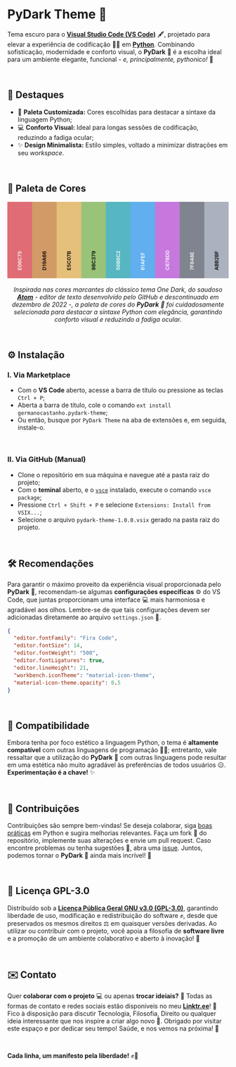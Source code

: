 # PyDark Theme 🐍

Tema escuro para o [**Visual Studio Code (VS Code)**](https://code.visualstudio.com/) 🖋️, projetado para elevar a experiência de codificação 👨‍💻 em [**Python**](https://www.python.org/). Combinando sofisticação, modernidade e conforto visual, o **PyDark** 🐍 é a escolha ideal para um ambiente elegante, funcional - _e, principalmente, pythonico!_ 🚀

<br />

## 📌 Destaques

- 🌈 **Paleta Customizada:** Cores escolhidas para destacar a sintaxe da linguagem Python;
- 💻 **Conforto Visual:** Ideal para longas sessões de codificação, reduzindo a fadiga ocular;
- ✨ **Design Minimalista:** Estilo simples, voltado a minimizar distrações em seu _workspace_.

<br />

## 🎨 Paleta de Cores

<div align="center">
  <img style="max-width: 100%; height: auto;" src="assets/colors.png" alt="Paleta de Cores" />
  <p><i>Inspirada nas cores marcantes do clássico tema One Dark, do saudoso <b><a href="https://github.com/atom/atom">Atom</a></b> - editor de texto desenvolvido pelo GitHub e descontinuado em dezembro de 2022 -, a paleta de cores do <b>PyDark</b> 🐍 foi cuidadosamente selecionada para destacar a sintaxe Python com elegância, garantindo conforto visual e reduzindo a fadiga ocular.</i></p>
</div>

<br clear="both">

## ⚙️ Instalação

### I. Via Marketplace

- Com o **VS Code** aberto, acesse a barra de título ou pressione as teclas `Ctrl + P`;
- Aberta a barra de título, cole o comando `ext install germanocastanho.pydark-theme`;
- Ou então, busque por `PyDark Theme` na aba de extensões e, em seguida, instale-o.

<br />

### II. Via GitHub (Manual)

- Clone o repositório em sua máquina e navegue até a pasta raiz do projeto;
- Com o **teminal** aberto, e o [`vsce`](https://github.com/microsoft/vscode-vsce) instalado, execute o comando `vsce package`;
- Pressione `Ctrl + Shift + P` e selecione `Extensions: Install from VSIX...`;
- Selecione o arquivo `pydark-theme-1.0.0.vsix` gerado na pasta raiz do projeto.

<br />

## 🛠️ Recomendações

Para garantir o máximo proveito da experiência visual proporcionada pelo **PyDark** 🐍, recomendam-se algumas **configurações específicas** ⚙️ do VS Code, que juntas proporcionam uma interface 💻 mais harmoniosa e agradável aos olhos. Lembre-se de que tais configurações devem ser adicionadas diretamente ao arquivo `settings.json` 📜.

```json
{
  "editor.fontFamily": "Fira Code",
  "editor.fontSize": 14,
  "editor.fontWeight": "500",
  "editor.fontLigatures": true,
  "editor.lineHeight": 21,
  "workbench.iconTheme": "material-icon-theme",
  "material-icon-theme.opacity": 0.5
}
```

<br />

## 🧩 Compatibilidade

Embora tenha por foco estético a linguagem Python, o tema é **altamente compatível** com outras linguagens de programação 👨‍💻; entretanto, vale ressaltar que a utilização do **PyDark** 🐍 com outras linguagens pode resultar em uma estética não muito agradável às preferências de todos usuários 😑. **Experimentação é a chave!** ✨

<br />

## 🤝 Contribuições

Contribuições são sempre bem-vindas! Se deseja colaborar, siga [boas práticas](https://peps.python.org/pep-0008/) em Python e sugira melhorias relevantes. Faça um fork 🔱 do repositório, implemente suas alterações e envie um pull request. Caso encontre problemas ou tenha sugestões 🤔, abra uma [issue](https://github.com/germanocastanho/pydark-theme/issues). Juntos, podemos tornar o **PyDark** 🐍 ainda mais incrível! 🚀

<br />

## 📜 Licença GPL-3.0

Distribuído sob a [**Licença Pública Geral GNU v3.0 (GPL-3.0)**](https://www.gnu.org/licenses/gpl-3.0.html), garantindo liberdade de uso, modificação e redistribuição do software ✊, desde que preservados os mesmos direitos ⚖️ em quaisquer versões derivadas. Ao utilizar ou contribuir com o projeto, você apoia a filosofia de **software livre** e a promoção de um ambiente colaborativo e aberto à inovação! 🔬

<br />

## ✉️ Contato

Quer **colaborar com o projeto** 💻 ou apenas **trocar ideiais?** 🧠 Todas as formas de contato e redes sociais estão disponíveis no meu [**Linktr.ee**](https://linktr.ee/germanocastanho)! 🌳 Fico à disposição para discutir Tecnologia, Filosofia, Direito ou qualquer ideia interessante que nos inspire a criar algo novo 🚀. Obrigado por visitar este espaço e por dedicar seu tempo! Saúde, e nos vemos na próxima! 👋

<br />

**Cada linha, um manifesto pela liberdade!** ✊🏴
